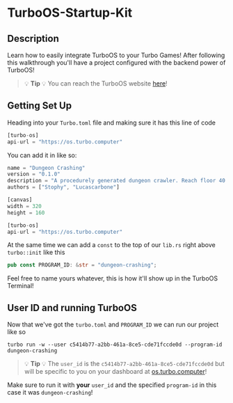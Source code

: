 # TurboOS-Startup-Kit

## Description

Learn how to easily integrate TurboOS to your Turbo Games! After following this walkthrough you'll have a project configured with the backend power of TurboOS!

>💡 **Tip** 💡 You can reach the TurboOS website [here](https://os.turbo.computer/)!


## Getting Set Up

Heading into your `Turbo.toml` file and making sure it has this line of code

```rust
[turbo-os]
api-url = "https://os.turbo.computer"
```

You can add it in like so:

```rust
name = "Dungeon Crashing"
version = "0.1.0"
description = "A procedurely generated dungeon crawler. Reach floor 40 and don't crash out!"
authors = ["Stophy", "Lucascarbone"]

[canvas]
width = 320
height = 160

[turbo-os]
api-url = "https://os.turbo.computer"
```

At the same time we can add a `const` to the top of our `lib.rs` right above `turbo::init` like this

```rust
pub const PROGRAM_ID: &str = "dungeon-crashing";
```
Feel free to name yours whatever, this is how it'll show up in the TurboOS Terminal!

## User ID and running TurboOS

Now that we've got the `turbo.toml` and `PROGRAM_ID` we can run our project like so 

```turbo run -w --user c5414b77-a2bb-461a-8ce5-cde71fccde0d --program-id dungeon-crashing```

>💡 **Tip** 💡 The `user_id` is the `c5414b77-a2bb-461a-8ce5-cde71fccde0d` but will be specific to you on your dashboard at [os.turbo.computer](https://os.turbo.computer/dashboard)!

Make sure to run it with **your** `user_id` and the specified `program-id` in this case it was `dungeon-crashing`!
